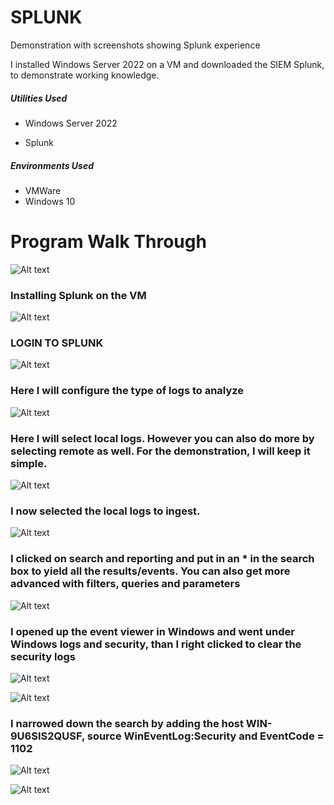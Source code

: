 # SPLUNK
Demonstration with screenshots showing Splunk experience

I installed Windows Server 2022 on a VM and downloaded the SIEM Splunk, to demonstrate working knowledge.

##### Utilities Used
 
 - Windows Server 2022

 - Splunk
 
 ##### Environments Used
 - VMWare
 - Windows 10


# Program Walk Through

 ![Alt text](https://private-user-images.githubusercontent.com/177887327/358888699-1af58d95-58c5-472e-8a3a-307b2020d087.jpg?jwt=eyJhbGciOiJIUzI1NiIsInR5cCI6IkpXVCJ9.eyJpc3MiOiJnaXRodWIuY29tIiwiYXVkIjoicmF3LmdpdGh1YnVzZXJjb250ZW50LmNvbSIsImtleSI6ImtleTUiLCJleHAiOjE3MjM5NjM1NzAsIm5iZiI6MTcyMzk2MzI3MCwicGF0aCI6Ii8xNzc4ODczMjcvMzU4ODg4Njk5LTFhZjU4ZDk1LTU4YzUtNDcyZS04YTNhLTMwN2IyMDIwZDA4Ny5qcGc_WC1BbXotQWxnb3JpdGhtPUFXUzQtSE1BQy1TSEEyNTYmWC1BbXotQ3JlZGVudGlhbD1BS0lBVkNPRFlMU0E1M1BRSzRaQSUyRjIwMjQwODE4JTJGdXMtZWFzdC0xJTJGczMlMkZhd3M0X3JlcXVlc3QmWC1BbXotRGF0ZT0yMDI0MDgxOFQwNjQxMTBaJlgtQW16LUV4cGlyZXM9MzAwJlgtQW16LVNpZ25hdHVyZT02YjA4ZWQyMWIyZjdlZmNlZTI1YzFlZjAyYWI5YWM2MTc4MTA3NTRhMWJmNWU5MGY1ODhjNDQwZWExYjFhYjQ4JlgtQW16LVNpZ25lZEhlYWRlcnM9aG9zdCZhY3Rvcl9pZD0wJmtleV9pZD0wJnJlcG9faWQ9MCJ9.mbEzNsJ9AqmNZsYcPBTBXxMjY5xS5j5Xb_PnAL0v3yA)

 ### Installing Splunk on the VM

  ![Alt text](https://private-user-images.githubusercontent.com/177887327/358888846-5da82620-ed00-49aa-a71e-d33a06172b5f.jpg?jwt=eyJhbGciOiJIUzI1NiIsInR5cCI6IkpXVCJ9.eyJpc3MiOiJnaXRodWIuY29tIiwiYXVkIjoicmF3LmdpdGh1YnVzZXJjb250ZW50LmNvbSIsImtleSI6ImtleTUiLCJleHAiOjE3MjM5NjM4MDksIm5iZiI6MTcyMzk2MzUwOSwicGF0aCI6Ii8xNzc4ODczMjcvMzU4ODg4ODQ2LTVkYTgyNjIwLWVkMDAtNDlhYS1hNzFlLWQzM2EwNjE3MmI1Zi5qcGc_WC1BbXotQWxnb3JpdGhtPUFXUzQtSE1BQy1TSEEyNTYmWC1BbXotQ3JlZGVudGlhbD1BS0lBVkNPRFlMU0E1M1BRSzRaQSUyRjIwMjQwODE4JTJGdXMtZWFzdC0xJTJGczMlMkZhd3M0X3JlcXVlc3QmWC1BbXotRGF0ZT0yMDI0MDgxOFQwNjQ1MDlaJlgtQW16LUV4cGlyZXM9MzAwJlgtQW16LVNpZ25hdHVyZT1kN2E0MDFmZWQ2Y2MwY2E5NjhkNzgwNDUwYjdlNjUwMDVkZGNlNjRmOWZmMzFjZGM2Njk4NjRhNTdiZGY5YTQxJlgtQW16LVNpZ25lZEhlYWRlcnM9aG9zdCZhY3Rvcl9pZD0wJmtleV9pZD0wJnJlcG9faWQ9MCJ9.5VfQjtIuK9NYb6H3qJ2MSBc6ooeQjh7bmiN-ZvsbIsU)



  ### LOGIN TO SPLUNK


  ![Alt text](https://github.com/user-attachments/assets/43dd874a-ffb8-4025-a59c-1912a53d4e2b)


  ### Here I will configure the type of logs to analyze

  ![Alt text](https://github.com/user-attachments/assets/4bd07223-0f6a-4c3c-8808-2458c40219ca)

  ### Here I will select local logs.  However you can also do more by selecting remote as well.  For the demonstration, I will keep it simple.

  ![Alt text](https://github.com/user-attachments/assets/5807c7d6-28dc-435b-ba03-b306f0a1c4d1)

  ### I now selected the local logs to ingest.

  ![Alt text](https://github.com/user-attachments/assets/9cf5d17a-4b54-4ab4-a565-2f85c3a9a746)


  ### I clicked on search and reporting and put in an * in the search box to yield all the results/events. You can also get more advanced with filters, queries and parameters
 


  ![Alt text](https://github.com/user-attachments/assets/647c9697-61b3-4d17-ab40-d57ef5cd5494)

  ### I opened up the event viewer in Windows and went under Windows logs and security, than I right clicked to clear the security logs

  ![Alt text](https://private-user-images.githubusercontent.com/177887327/358889589-46c176f4-c2a3-4ee6-af43-f8642ed71fef.jpg?jwt=eyJhbGciOiJIUzI1NiIsInR5cCI6IkpXVCJ9.eyJpc3MiOiJnaXRodWIuY29tIiwiYXVkIjoicmF3LmdpdGh1YnVzZXJjb250ZW50LmNvbSIsImtleSI6ImtleTUiLCJleHAiOjE3MjM5NjUxNDAsIm5iZiI6MTcyMzk2NDg0MCwicGF0aCI6Ii8xNzc4ODczMjcvMzU4ODg5NTg5LTQ2YzE3NmY0LWMyYTMtNGVlNi1hZjQzLWY4NjQyZWQ3MWZlZi5qcGc_WC1BbXotQWxnb3JpdGhtPUFXUzQtSE1BQy1TSEEyNTYmWC1BbXotQ3JlZGVudGlhbD1BS0lBVkNPRFlMU0E1M1BRSzRaQSUyRjIwMjQwODE4JTJGdXMtZWFzdC0xJTJGczMlMkZhd3M0X3JlcXVlc3QmWC1BbXotRGF0ZT0yMDI0MDgxOFQwNzA3MjBaJlgtQW16LUV4cGlyZXM9MzAwJlgtQW16LVNpZ25hdHVyZT0xMGM4ZDM5OTg3ODE4NWNjOWZhYjkzYWNkMjg0NWRjOGQwNzUzMGNhZDk1NzU3MWMzZTkwYzkzYjA5MjJkZWMxJlgtQW16LVNpZ25lZEhlYWRlcnM9aG9zdCZhY3Rvcl9pZD0wJmtleV9pZD0wJnJlcG9faWQ9MCJ9.KewJBXT_lyRdC6jm3KoxNJ0n3lx-keqg3VbiKu3JWO8)

  ![Alt text](https://github.com/user-attachments/assets/dbf040ea-9ec1-49e7-a910-8c7b32375c8f)

  ### I narrowed down the search by adding the host WIN-9U6SIS2QUSF, source WinEventLog:Security and EventCode = 1102
  
  ![Alt text](https://github.com/user-attachments/assets/eb30080f-31dc-4314-8802-45df249701fb)

  ![Alt text](https://github.com/user-attachments/assets/eb7c8cce-0e54-4137-babc-85fb2a8b54ba)




  

